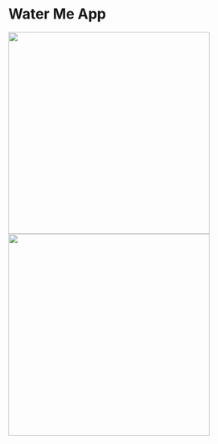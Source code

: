 # Water Me App
<p float="left">
<img src="https://user-images.githubusercontent.com/100610668/185924925-3dbaa3c3-10cd-41c4-82dc-806247f2fb81.jpeg" width=400/>
<img src="https://user-images.githubusercontent.com/100610668/185924989-876ed47d-fd63-4e13-86fd-7ce47a6f70d7.jpeg" width=400/>
</p>

